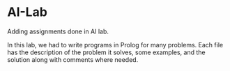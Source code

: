 # AI-Lab
Adding assignments done in AI lab.

In this lab, we had to write programs in Prolog for many problems.
Each file has the description of the problem it solves, some examples, and the solution along with comments where needed.
